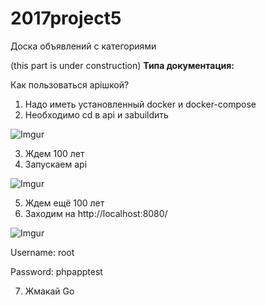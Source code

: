 # 2017project5
Доска объявлений с категориями

(this part is under construction)
**Типа документация:**

Как пользоваться apiшкой?
1) Надо иметь установленный docker и docker-compose
2) Необходимо cd в api и заbuildить

![Imgur](http://i.imgur.com/OF6QaHm.png)

3) Ждем 100 лет
4) Запускаем api

![Imgur](http://i.imgur.com/srThnYG.png)

5) Ждем ещё 100 лет
6) Заходим на http://localhost:8080/

![Imgur](http://i.imgur.com/Da0b7ZE.png)

Username: root

Password: phpapptest

7) Жмакай Go
